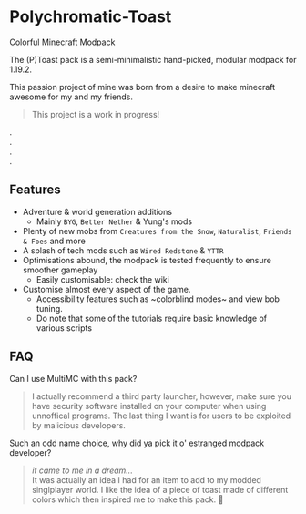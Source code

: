 # Polychromatic-Toast
Colorful Minecraft Modpack

The (P)Toast pack is a semi-minimalistic hand-picked, modular modpack for 1.19.2.

This passion project of mine was born from a desire to make minecraft awesome for my and my friends.

> This project is a work in progress!

.  
.  
.  
.  

## Features

* Adventure & world generation additions
  * Mainly `BYG`, `Better Nether` & Yung's mods
* Plenty of new mobs from `Creatures from the Snow`, `Naturalist`, `Friends & Foes` and more
* A splash of tech mods such as `Wired Redstone` & `YTTR`
* Optimisations abound, the modpack is tested frequently to ensure smoother gameplay
  * Easily customisable: check the wiki
* Customise almost every aspect of the game.
  * Accessibility features such as ~colorblind modes~ and view bob tuning.
  * Do note that some of the tutorials require basic knowledge of various scripts

## FAQ

Can I use MultiMC with this pack?

> I actually recommend a third party launcher, however, make sure you have security software installed on your computer when using unnoffical programs. The last thing I want is for users to be exploited by malicious developers.

Such an odd name choice, why did ya pick it o' estranged modpack developer?

> *it came to me in a dream...*  
It was actually an idea I had for an item to add to my modded singlplayer world. I like the idea of a piece of toast made of different colors which then inspired me to make this pack. 🍞
